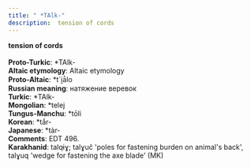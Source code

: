 ```yaml
---
title: " *TAlk-"
description:  tension of cords
---
```

<strong> tension of cords</strong><br><br>
<strong>Proto-Turkic</strong>:  *TAlk-<br>
<strong>Altaic etymology</strong>:  Altaic etymology<br>
<strong> Proto-Altaic</strong>:  *t`i̯ā̀lo<br>
<strong>Russian meaning</strong>:  натяжение веревок<br>
<strong>Turkic</strong>:  *TAlk-<br>
<strong>Mongolian</strong>:  *telej<br>
<strong>Tungus-Manchu</strong>:  *tōli<br>
<strong>Korean</strong>:  *tắr-<br>
<strong>Japanese</strong>:  *tàr-<br>
<strong>Comments</strong>:  EDT 496.<br>
<strong>Karakhanid</strong>:  talqɨɣ; talɣuč 'poles for fastening burden on animal's back', talɣuq 'wedge for fastening the axe blade' (MK)<br>


